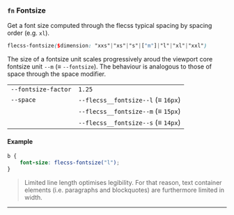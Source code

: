 ### `fn` <span>Fontsize</span>

Get a font size computed through the flecss typical spacing by spacing order (e.g. `xl`).

``` scss
flecss-fontsize($dimension: "xxs"|"xs"|"s"|["m"]|"l"|"xl"|"xxl")
```

The size of a fontsize unit scales progressively aroud the viewport core fontsize unit `--m` (≡ `--fontsize`). The behaviour is analogous to those of space through the space modifier.

<table>
    <tr>
        <td><code>--fontsize-factor</code></td>
        <td><code>1.25</code></td>
    </tr>
    <tr>
        <td><code>--space</code></td>
        <td><code>--flecss__fontsize--l</code> (≡ <code>16px</code>)</td>
    </tr>
    <tr>
        <td></td>
        <td><code>--flecss__fontsize--m</code> (≡ <code>15px</code>)</td>
    </tr>
    <tr>
        <td></td>
        <td><code>--flecss__fontsize--s</code> (≡ <code>14px</code>)</td>
    </tr>
</table>

#### Example

``` scss
b {
    font-size: flecss-fontsize("l");
}
```

> Limited line length optimises legibility. For that reason, text container elements (i.e. paragraphs and blockquotes) are furthermore limited in width. 

---